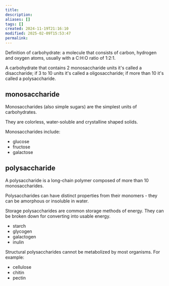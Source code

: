 ```yaml
---
title: 
description: 
aliases: []
tags: []
created: 2024-11-19T21:16:10
modified: 2025-02-09T15:53:47
permalink:
---
```


Definition of carbohydrate: a molecule that consists of carbon, hydrogen and oxygen atoms, usually with a C:H:O ratio of 1:2:1.

A carbohydrate that contains 2 monosaccharide units it's called a disaccharide; if 3 to 10 units it's called a oligosaccharide; if more than 10 it's called a polysaccharide.

## monosaccharide

Monosaccharides (also simple sugars) are the simplest units of carbohydrates.

They are colorless, water-soluble and crystalline shaped solids.

Monosaccharides include:
- glucose
- fructose
- galactose

## polysaccharide

A polysaccharide is a long-chain polymer composed of more than 10 monosaccharides.

Polysaccharides can have distinct properties from their monomers - they can be amorphous or insoluble in water.

Storage polysaccharides are common storage methods of energy. They can be broken down for converting into usable energy.
- starch
- glycogen
- galactogen
- inulin

Structural polysaccharides cannot be metabolized by most organisms. For example:
- cellulose
- chitin
- pectin
